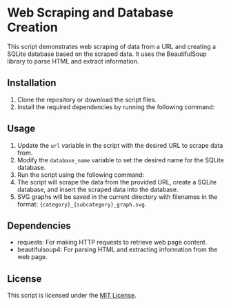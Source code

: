 # Web Scraping and Database Creation

This script demonstrates web scraping of data from a URL and creating a SQLite database based on the scraped data. It uses the BeautifulSoup library to parse HTML and extract information.

## Installation

1. Clone the repository or download the script files.
2. Install the required dependencies by running the following command:
## Usage

1. Update the `url` variable in the script with the desired URL to scrape data from.
2. Modify the `database_name` variable to set the desired name for the SQLite database.
3. Run the script using the following command:
4. The script will scrape the data from the provided URL, create a SQLite database, and insert the scraped data into the database.
5. SVG graphs will be saved in the current directory with filenames in the format: `{category}_{subcategory}_graph.svg`.

## Dependencies

- requests: For making HTTP requests to retrieve web page content.
- beautifulsoup4: For parsing HTML and extracting information from the web page.

## License

This script is licensed under the [MIT License](LICENSE).